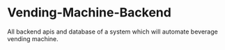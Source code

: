 # Vending-Machine-Backend
All backend apis and database of a system which will automate beverage vending machine.
